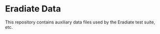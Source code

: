 # Eradiate Data

This repository contains auxiliary data files used by the Eradiate test suite, etc.